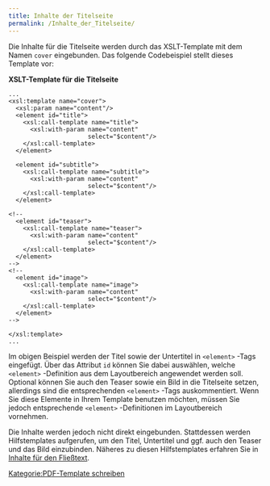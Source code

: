 ```yaml
---
title: Inhalte der Titelseite
permalink: /Inhalte_der_Titelseite/
---
```


Die Inhalte für die Titelseite werden durch das XSLT-Template mit dem Namen `cover` eingebunden. Das folgende Codebeispiel stellt dieses Template vor:

**XSLT-Template für die Titelseite**

~~~~ {.xml}
...
<xsl:template name="cover">
  <xsl:param name="content"/>
  <element id="title">
    <xsl:call-template name="title">
      <xsl:with-param name="content"
                      select="$content"/>
    </xsl:call-template>
  </element>

  <element id="subtitle">
    <xsl:call-template name="subtitle">
      <xsl:with-param name="content"
                      select="$content"/>
    </xsl:call-template>
  </element>

<!--
  <element id="teaser">
    <xsl:call-template name="teaser">
      <xsl:with-param name="content"
                      select="$content"/>
    </xsl:call-template>
  </element>
-->
<!--
  <element id="image">
    <xsl:call-template name="image">
      <xsl:with-param name="content"
                      select="$content"/>
    </xsl:call-template>
  </element>
-->

</xsl:template>
...
~~~~

Im obigen Beispiel werden der Titel sowie der Untertitel in `<element>` -Tags eingefügt. Über das Attribut `id` können Sie dabei auswählen, welche `<element>` -Definition aus dem Layoutbereich angewendet werden soll. Optional können Sie auch den Teaser sowie ein Bild in die Titelseite setzen, allerdings sind die entsprechenden `<element>` -Tags auskommentiert. Wenn Sie diese Elemente in Ihrem Template benutzen möchten, müssen Sie jedoch entsprechende `<element>` -Definitionen im Layoutbereich vornehmen.

Die Inhalte werden jedoch nicht direkt eingebunden. Stattdessen werden Hilfstemplates aufgerufen, um den Titel, Untertitel und ggf. auch den Teaser und das Bild einzubinden. Näheres zu diesen Hilfstemplates erfahren Sie in [Inhalte für den Fließtext](/Inhalte_für_den_Fließtext ).

[Kategorie:PDF-Template schreiben](Kategorie:PDF-Template_schreiben )
